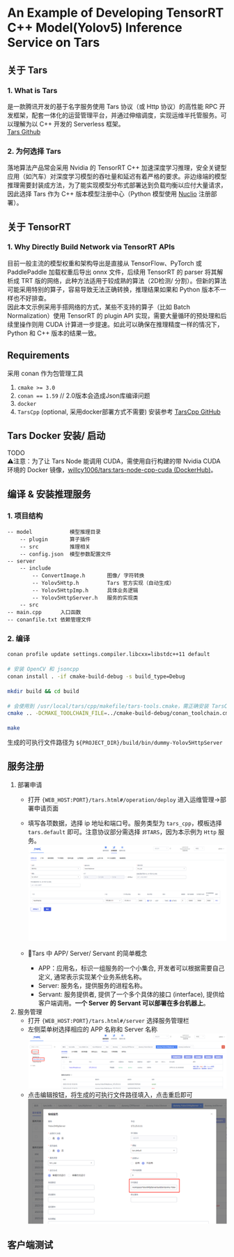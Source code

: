 # An Example of Developing TensorRT C++ Model(Yolov5) Inference Service on Tars
## 关于 Tars
### 1. What is Tars
是一款腾讯开发的基于名字服务使用 Tars 协议（或 Http 协议）的高性能 RPC 开发框架，配套一体化的运营管理平台，并通过伸缩调度，实现运维半托管服务。可以理解为以 C++ 开发的 Serverless 框架。  
[Tars Github](https://github.com/TarsCloud/Tars)

### 2. 为何选择 Tars
落地算法产品常会采用 Nvidia 的 TensorRT C++ 加速深度学习推理，安全关键型应用（如汽车）对深度学习模型的吞吐量和延迟有着严格的要求。非边缘端的模型推理需要封装成方法，为了能实现模型分布式部署达到负载均衡以应付大量请求，因此选择 Tars 作为 C++ 版本模型注册中心（Python 模型使用 [Nuclio](https://github.com/nuclio/nuclio) 注册部署）。

## 关于 TensorRT
### 1. Why Directly Build Network via TensorRT APIs
目前一般主流的模型权重和架构导出是直接从 TensorFlow、PyTorch 或 PaddlePaddle 加载权重后导出 onnx 文件，后续用 TensorRT 的 parser 将其解析成 TRT 版的网络，此种方法适用于较成熟的算法（2D检测/ 分割）。但新的算法可能采用特别的算子，容易导致无法正确转换，推理结果如果和 Python 版本不一样也不好排查。  
因此本文示例采用手搭网络的方式，某些不支持的算子（比如 Batch Normalization）使用 TensorRT 的 plugin API 实现，需要大量循环的预处理和后续里操作则用 CUDA 计算进一步提速。如此可以确保在推理精度一样的情况下，Python 和 C++ 版本的结果一致。

## Requirements
采用 conan 作为包管理工具
1. `cmake >= 3.0`
2. `conan == 1.59`  // 2.0版本会造成Json库编译问题
3. `docker`
4. `TarsCpp` (optional, 采用docker部署方式不需要) 安装参考 [TarsCpp GitHub](https://github.com/TarsCloud/TarsCpp)

## Tars Docker 安装/ 启动
TODO  
⚠️注意：为了让 Tars Node 能调用 CUDA，需使用自行构建的带 Nvidia CUDA 环境的 Docker 镜像，[willcy1006/tars:tars-node-cpp-cuda (DockerHub)](https://hub.docker.com/repository/docker/willcy1006/tars/general)。

## 编译 & 安装推理服务
### 1. 项目结构
```
-- model            模型推理目录
    -- plugin       算子插件
    -- src          推理相关
    -- config.json  模型参数配置文件
-- server
    -- include
        -- ConvertImage.h       图像/ 字符转换
        -- Yolov5Http.h         Tars 官方实现（自动生成）
        -- Yolov5HttpImp.h      具体业务逻辑
        -- Yolov5HttpServer.h   服务的实现类
    -- src
-- main.cpp      入口函数
-- conanfile.txt 依赖管理文件
```

### 2. 编译
```bash
conan profile update settings.compiler.libcxx=libstdc++11 default

# 安装 OpenCV 和 jsoncpp
conan install . -if cmake-build-debug -s build_type=Debug

mkdir build && cd build

# 会使用到 /usr/local/tars/cpp/makefile/tars-tools.cmake，需正确安装 TarsCpp
cmake .. -DCMAKE_TOOLCHAIN_FILE=../cmake-build-debug/conan_toolchain.cmake

make
```
生成的可执行文件路径为 `${PROJECT_DIR}/build/bin/dummy-Yolov5HttpServer`

## 服务注册
1. 部署申请
   - 打开 `{WEB_HOST:PORT}/tars.html#/operation/deploy` 进入运维管理->部署申请页面  
   - 填写各项数据，选择 ip 地址和端口号。服务类型为 `tars_cpp`，模板选择 `tars.default` 即可。注意协议部分需选择 `非TARS`，因为本示例为 `Http` 服务。
![部署申请](assets/deploy_service.png)

   - 📌Tars 中 APP/ Server/ Servant 的简单概念
      - APP：应用名，标识一组服务的一个小集合, 开发者可以根据需要自己定义, 通常表示实现某个业务系统名称。
      - Server: 服务名，提供服务的进程名称。
      - Servant: 服务提供者, 提供了一个多个具体的接口 (interface), 提供给客户端调用。**一个 Server 的 Servant 可以部署在多台机器上**。
2. 服务管理
   - 打开 `{WEB_HOST:PORT}/tars.html#/server` 选择服务管理栏
   - 左侧菜单树选择相应的 APP 名称和 Server 名称
   ![服务管理](assets/server-manage.png)
   - 点击编辑按钮，将生成的可执行文件路径填入，点击重启即可
   ![填入EXE路径](assets/server-add-exe.png)

## 客户端测试